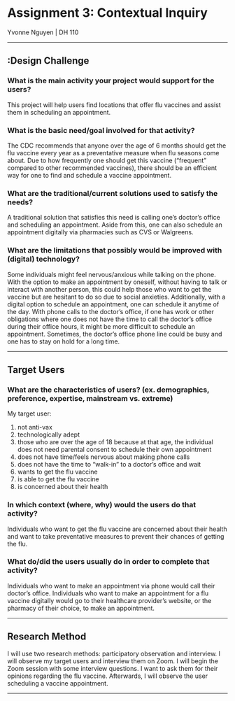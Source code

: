 # Assignment 3: Contextual Inquiry


Yvonne Nguyen | DH 110 

---

## :Design Challenge 
### What is the main activity your project would support for the users?
This project will help users find locations that offer flu vaccines and assist them in scheduling an appointment.

### What is the basic need/goal involved for that activity? 
The CDC recommends that anyone over the age of 6 months should get the flu vaccine every year as a preventative measure when flu seasons come about. Due to how frequently one should get this vaccine (“frequent” compared to other recommended vaccines), there should be an efficient way for one to find and schedule a vaccine appointment.

### What are the traditional/current solutions used to satisfy the needs?
A traditional solution that satisfies this need is calling one’s doctor’s office and scheduling an appointment. Aside from this, one can also schedule an appointment digitally via pharmacies such as CVS or Walgreens.

### What are the limitations that possibly would be improved with (digital) technology?
Some individuals might feel nervous/anxious while talking on the phone. With the option to make an appointment by oneself, without having to talk or interact with another person, this could help those who want to get the vaccine but are hesitant to do so due to social anxieties. Additionally, with a digital option to schedule an appointment, one can schedule it anytime of the day. With phone calls to the doctor’s office, if one has work or other obligations where one does not have the time to call the doctor’s office during their office hours, it might be more difficult to schedule an appointment. Sometimes, the doctor’s office phone line could be busy and one has to stay on hold for a long time. 

---

## Target Users
### What are the characteristics of users? (ex. demographics, preference, expertise, mainstream vs. extreme) 
My target user:
1. not anti-vax
2. technologically adept 
3. those who are over the age of 18 because at that age, the individual does not need parental consent to schedule their own appointment
4. does not have time/feels nervous about making phone calls 
5. does not have the time to “walk-in” to a doctor’s office and wait
6. wants to get the flu vaccine 
7. is able to get the flu vaccine
8. is concerned about their health

### In which context (where, why) would the users do that activity? 
Individuals who want to get the flu vaccine are concerned about their health and want to take preventative measures to prevent their chances of getting the flu. 

### What do/did the users usually do in order to complete that activity?
Individuals who want to make an appointment via phone would call their doctor’s office. Individuals who want to make an appointment for a flu vaccine digitally would go to their healthcare provider’s website, or the pharmacy of their choice, to make an appointment.

---

## Research Method
I will use two research methods: participatory observation and interview. I will observe my target users and interview them on Zoom. I will begin the Zoom session with some interview questions. I want to ask them for their opinions regarding the flu vaccine. Afterwards, I will observe the user scheduling a vaccine appointment.

---


